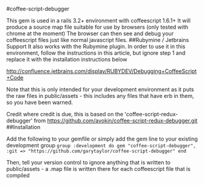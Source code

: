 #coffee-script-debugger


This gem is used in a rails 3.2+ environment with coffeescript 1.6.1+
It will produce a source map file suitable for use by browsers (only tested with chrome at the moment)
The browser can then see and debug your coffeescript files just like normal javascript files.
##Rubymine / Jetbrains Support
It also works with the Rubymine plugin.  In order to use it in this environment, follow the instructions in this article, but ignore step 1 and replace it with the installation instructions below

http://confluence.jetbrains.com/display/RUBYDEV/Debugging+CoffeeScript+Code

Note that this is only intended for your development environment as it puts the raw files in public/assets - this includes any files that have erb
in them, so you have been warned.

Credit where credit is due, this is based on the 'coffee-script-redux-debugger' from https://github.com/avokin/coffee-script-redux-debugger.git
##Installation

Add the following to your gemfile or simply add the gem line to your existing development group
`
group :development do
    gem "coffee-script-debugger", :git => "https://github.com/garytaylor/coffee-script-debugger"
end
`

Then, tell your version control to ignore anything that is written to public/assets - a .map file is written there for each coffeescript
file that is compiled



